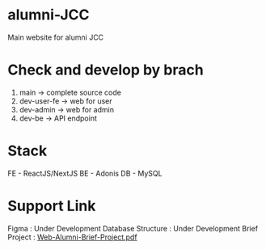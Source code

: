 # alumni-JCC
Main website for alumni JCC

# Check and develop by brach
1. main -> complete source code
2. dev-user-fe -> web for user
3. dev-admin -> web for admin
4. dev-be -> API endpoint

# Stack
FE - ReactJS/NextJS
BE - Adonis
DB - MySQL

# Support Link
Figma : Under Development
Database Structure : Under Development
Brief Project : [Web-Alumni-Brief-Project.pdf](https://drive.google.com/file/d/1qMKNTlt5f4aaMQgOg3RVHPKr1p4-pdlZ/view?usp=sharing)

